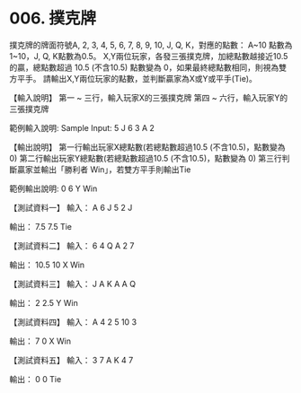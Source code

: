 # 006. 撲克牌

撲克牌的牌面符號A, 2, 3, 4, 5, 6, 7, 8, 9, 10, J, Q, K，對應的點數：
A~10 點數為 1~10，J, Q, K點數為0.5。
X,Y兩位玩家，各發三張撲克牌，加總點數越接近10.5的贏，總點數超過 10.5 (不含10.5) 點數變為 0，如果最終總點數相同，則視為雙方平手。
請輸出X,Y兩位玩家的點數，並判斷贏家為X或Y或平手(Tie)。

【輸入說明】
第一 ~ 三行，輸入玩家X的三張撲克牌
第四 ~ 六行，輸入玩家Y的三張撲克牌

範例輸入說明:
Sample Input:
5
J
6
3
A
2

【輸出說明】
第一行輸出玩家X總點數(若總點數超過10.5 (不含10.5)，點數變為 0)
第二行輸出玩家Y總點數(若總點數超過10.5 (不含10.5)，點數變為 0)
第三行判斷贏家並輸出「勝利者 Win」，若雙方平手則輸出Tie

範例輸出說明:
0
6
Y Win

【測試資料一】
輸入：
A
6
J
5
2
J

輸出：
7.5
7.5
Tie

【測試資料二】
輸入：
6
4
Q
A
2
7

輸出：
10.5
10
X Win

【測試資料三】
輸入：
J
A
K
A
A
Q

輸出：
2
2.5
Y Win

【測試資料四】
輸入：
A
4
2
5
10
3

輸出：
7
0
X Win

【測試資料五】
輸入：
3
7
A
K
4
7

輸出：
0
0
Tie


